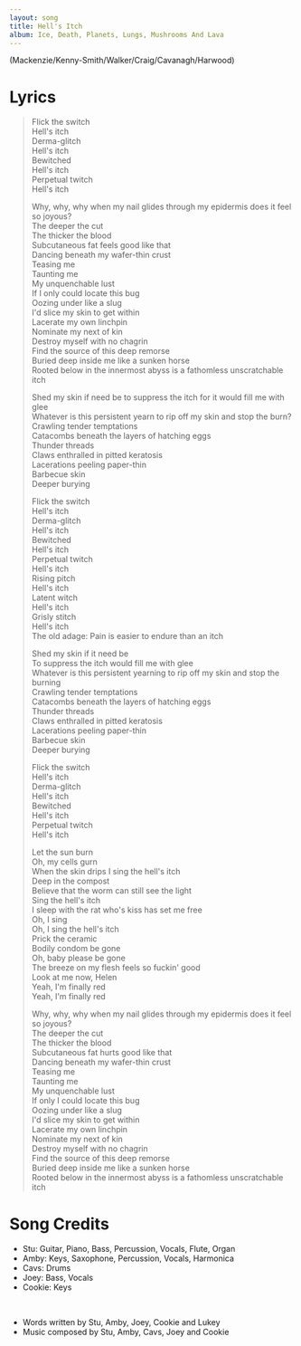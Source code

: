 ```yaml
---
layout: song
title: Hell's Itch
album: Ice, Death, Planets, Lungs, Mushrooms And Lava
---
```


(Mackenzie/Kenny-Smith/Walker/Craig/Cavanagh/Harwood)

# Lyrics

> Flick the switch  
> Hell's itch  
> Derma-glitch  
> Hell's itch  
> Bewitched  
> Hell's itch  
> Perpetual twitch  
> Hell's itch  
>  
> Why, why, why when my nail glides through my epidermis does it feel so joyous?  
> The deeper the cut  
> The thicker the blood  
> Subcutaneous fat feels good like that  
> Dancing beneath my wafer-thin crust  
> Teasing me  
> Taunting me  
> My unquenchable lust  
> If I only could locate this bug  
> Oozing under like a slug  
> I'd slice my skin to get within  
> Lacerate my own linchpin  
> Nominate my next of kin  
> Destroy myself with no chagrin  
> Find the source of this deep remorse  
> Buried deep inside me like a sunken horse  
> Rooted below in the innermost abyss is a fathomless unscratchable itch  
>  
> Shed my skin if need be to suppress the itch for it would fill me with glee  
> Whatever is this persistent yearn to rip off my skin and stop the burn?  
> Crawling tender temptations  
> Catacombs beneath the layers of hatching eggs  
> Thunder threads  
> Claws enthralled in pitted keratosis  
> Lacerations peeling paper-thin  
> Barbecue skin  
> Deeper burying  
>  
> Flick the switch  
> Hell's itch  
> Derma-glitch  
> Hell's itch  
> Bewitched  
> Hell's itch  
> Perpetual twitch  
> Hell's itch  
> Rising pitch  
> Hell's itch  
> Latent witch  
> Hell's itch  
> Grisly stitch  
> Hell's itch  
> The old adage: Pain is easier to endure than an itch  
>  
> Shed my skin if it need be  
> To suppress the itch would fill me with glee  
> Whatever is this persistent yearning to rip off my skin and stop the burning  
> Crawling tender temptations  
> Catacombs beneath the layers of hatching eggs  
> Thunder threads  
> Claws enthralled in pitted keratosis  
> Lacerations peeling paper-thin  
> Barbecue skin  
> Deeper burying  
>  
> Flick the switch  
> Hell's itch  
> Derma-glitch  
> Hell's itch  
> Bewitched  
> Hell's itch  
> Perpetual twitch  
> Hell's itch  
>  
> Let the sun burn  
> Oh, my cells gurn  
> When the skin drips I sing the hell's itch  
> Deep in the compost  
> Believe that the worm can still see the light  
> Sing the hell's itch  
> I sleep with the rat who's kiss has set me free  
> Oh, I sing  
> Oh, I sing the hell's itch  
> Prick the ceramic  
> Bodily condom be gone  
> Oh, baby please be gone  
> The breeze on my flesh feels so fuckin' good  
> Look at me now, Helen  
> Yeah, I'm finally red  
> Yeah, I'm finally red  
>  
> Why, why, why when my nail glides through my epidermis does it feel so joyous?  
> The deeper the cut  
> The thicker the blood  
> Subcutaneous fat hurts good like that  
> Dancing beneath my wafer-thin crust  
> Teasing me  
> Taunting me  
> My unquenchable lust  
> If only I could locate this bug  
> Oozing under like a slug  
> I'd slice my skin to get within  
> Lacerate my own linchpin  
> Nominate my next of kin  
> Destroy myself with no chagrin  
> Find the source of this deep remorse  
> Buried deep inside me like a sunken horse  
> Rooted below in the innermost abyss is a fathomless unscratchable itch  

# Song Credits

* Stu: Guitar, Piano, Bass, Percussion, Vocals, Flute, Organ
* Amby: Keys, Saxophone, Percussion, Vocals, Harmonica
* Cavs: Drums
* Joey: Bass, Vocals
* Cookie: Keys
<br>

* Words written by Stu, Amby, Joey, Cookie and Lukey
* Music composed by Stu, Amby, Cavs, Joey and Cookie
